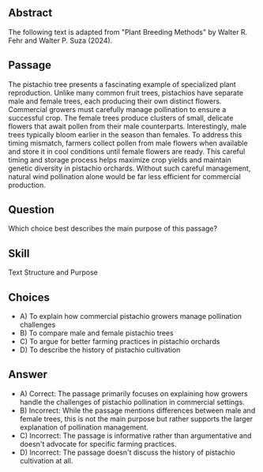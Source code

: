## Abstract
The following text is adapted from "Plant Breeding Methods" by Walter R. Fehr and Walter P. Suza (2024).

## Passage
The pistachio tree presents a fascinating example of specialized plant reproduction. Unlike many common fruit trees, pistachios have separate male and female trees, each producing their own distinct flowers. Commercial growers must carefully manage pollination to ensure a successful crop. The female trees produce clusters of small, delicate flowers that await pollen from their male counterparts. Interestingly, male trees typically bloom earlier in the season than females. To address this timing mismatch, farmers collect pollen from male flowers when available and store it in cool conditions until female flowers are ready. This careful timing and storage process helps maximize crop yields and maintain genetic diversity in pistachio orchards. Without such careful management, natural wind pollination alone would be far less efficient for commercial production.

## Question
Which choice best describes the main purpose of this passage?

## Skill
Text Structure and Purpose

## Choices
- A) To explain how commercial pistachio growers manage pollination challenges
- B) To compare male and female pistachio trees
- C) To argue for better farming practices in pistachio orchards
- D) To describe the history of pistachio cultivation

## Answer
- A) Correct: The passage primarily focuses on explaining how growers handle the challenges of pistachio pollination in commercial settings.
- B) Incorrect: While the passage mentions differences between male and female trees, this is not the main purpose but rather supports the larger explanation of pollination management.
- C) Incorrect: The passage is informative rather than argumentative and doesn't advocate for specific farming practices.
- D) Incorrect: The passage doesn't discuss the history of pistachio cultivation at all.